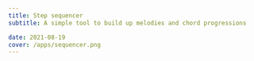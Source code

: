 ```yaml
---
title: Step sequencer
subtitle: A simple tool to build up melodies and chord progressions

date: 2021-08-19
cover: /apps/sequencer.png
---
```


<script setup>
import sequencer from './sequencer.vue'
</script>

<sequencer />
